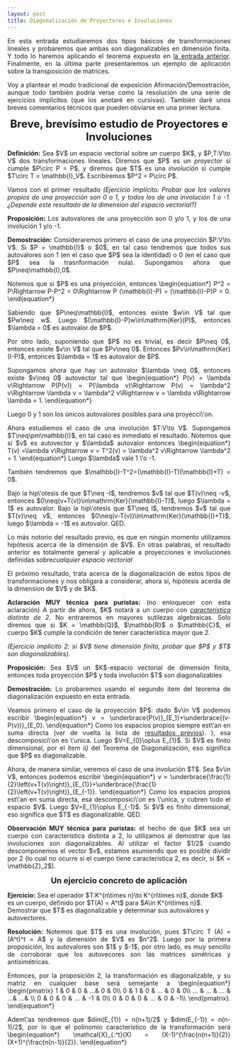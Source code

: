 ```yaml
---
layout: post
title: Diagonalización de Proyectores e Involuciones
---
```


<p align= "justify"> En esta entrada estudiaremos dos tipos básicos de transformaciones lineales y probaremos que
ambas son diagonalizables en dimensión finita. Y todo lo haremos aplicando el teorema expuesto en 
<a href = "https://uliseschialva.github.io/Diagonalizacion/">la entrada anterior</a>.
Finalmente, en la última parte presentaremos un ejemplo de aplicación sobre la transposición de matrices.</p>

<p align = "justify">Voy a plantear el modo tradicional de exposición Afirmación/Demostración, aunque todo también podría verse
como la resolución de una serie de ejercicios implícitos (que los anotaré en cursivas). También daré unos breves comentarios técnicos que pueden
obviarse en una primer lectura.</p>

<p align = "center"><font size = "+2"><b>Breve, brevísimo estudio de Proyectores e Involuciones</b></font></p>

<p align = "justify">
  <b>Definición:</b> Sea $V$ un espacio vectorial sobre un cuerpo $K$, y $P,T:V\to V$ dos transformaciones lineales.
Diremos que $P$ es un <em>proyector</em> si cumple $P\circ P = P$, y diremos que $T$ es una <em>involución</em>
si cumple $T\circ T = \mathbb{I}_V$. Escribiremos $P^2 = P\circ P$.</p>

<p align = "justify">Vamos con el primer resultado <em>(Ejercicio implícito: Probar que los valores propios de una proyección son 0 o 1,
y todos los de una involución 1 o -1.¿Depende este resultado de la dimensión del espacio vectorial?)</em></p>

<p align = "justify">
  <b>Proposición:</b> Los autovalores de una proyección son 0 y/o 1, y los de una involución 1 y/o -1.</p>
<p align = "justify">
  <b>Demostración:</b> Consideraremos primero el caso de una proyección $P:V\to V$. Si $P = \mathbb{I}$ o $0$,
en tal caso tendremos que todos sus autovalores son 1 (en el caso que $P$ sea la identidad) o 0 (en el caso que $P$
sea la trasnformación nula). Supongamos ahora que $P\neq\mathbb{I},0$. </p>
<p align = "justify">
  Notemos que si $P$ es una proyección, entonces
\begin{equation*}
P^2 = P\Rightarrow P-P^2 = 0\Rightarrow P (\mathbb{I}-P) = (\mathbb{I}-P)P = 0.
\end{equation*}
</p>
<p align = "justify">
  Sabiendo que $P\neq\mathbb{I}$, entonces existe $w\in V$ tal que $Pw\neq w$. 
Luego $(\mathbb{I}-P)w\in\mathrm{Ker}(P)$, entonces $\lambda = 0$ es autovalor de $P$.</p>        
<p align = "justify">Por otro lado, suponiendo que $P$ no es trivial, es decir $P\neq 0$, entonces existe
$v\in V$ tal que $Pv\neq 0$. Entonces $Pv\in\mathrm{Ker}(I-P)$, entonces $\lambda = 1$ es autovalor de $P$.</p>
<p align = "justify">
  Supongamos ahora que hay un autovalor $\lambda \neq 0$, entonces existe $v\neq 0$ autovector tal que
\begin{equation*}
  P(v) = \lambda v\Rightarrow P(P(v)) = P(\lambda v)\Rightarrow P(v) = \lambda^2 v\Rightarrow
   \lambda v = \lambda^2 v\Rightarrow v = \lambda v\Rightarrow \lambda = 1.
\end{equation*}
</p>
<p align = "justify">
  Luego 0 y 1 son los únicos autovalores posibles para una proyecci\'on.</p>

<p align = "justify">
  Ahora estudiemos el caso de una involución $T:V\to V$. Supongamos $T\neq\pm\mathbb{I}$, en tal caso es 
inmediato el resultado. Notemos que si $v$ es autovector y $\lambda$ autovalor entonces
\begin{equation*}
  T(v) =\lambda v\Rightarrow v = T^2(v) = \lambda^2 v\Rightarrow \lambda^2 = 1.
\end{equation*}
Luego $\lambda$ vale 1 \'o -1.</p>
<p align = "justify">
  También tendremos que $\mathbb{I}-T^2=(\mathbb{I}-T)(\mathbb{I}+T) = 0$.</p>
<p align = "justify">
  Bajo la hip\'otesis de que $T\neq -I$, tendremos $v$ tal que $T(v)\neq -v$, entonces 
$0\neq(v+T(v))\in\mathrm{Ker}(\mathbb{I}-T)$, luego $\lambda = 1$ es autovalor. Bajo la hip\'otesis 
que $T\neq I$, tendremos $v$ tal que $T(v)\neq v$, entonces $0\neq(v-T(v))\in\mathrm{Ker}(\mathbb{I}+T)$,
luego $\lambda = -1$ es autovalor. QED.</p>

<p align = "justify">
  Lo más notorio del resultado previo, es que en ningún momento utilizamos hipótesis acerca de la dimensión de $V$.
En otras palabras, el resultado anterior es totalmente general y aplicable a
proyecciones e involuciones definidas sobre<em>cualquier espacio vectorial</em></p>

<p align = "justify">
  El próximo resultado, trata acerca de la diagonalización de estos tipos de transformaciones y nos obligará
a considerar, ahora si, hipótesis acerda de la dimension de $V$ y de $K$.</p>

<p align = "justify">
  <b>Aclaración MUY técnica para puristas:</b> (no enloquecer con esta aclaración) A partir de ahora, $K$ notará a un cuerpo con
<em><a href = "https://es.wikipedia.org/wiki/Caracter%C3%ADstica_(matem%C3%A1tica)">característica</a> distinta de 2</em>.
No entraremos en mayores sutilezas algebraicas. Solo diremos que si $K = \mathbb{Q}$, $\mathbb{R}$ o $\mathbb{C}$,
el cuerpo $K$ cumple la condición de tener característica mayor que 2.</p>

<p align = "justify">
  <em>(Ejercicio implícito 2: si $V$ tiene dimensión finita, probar que $P$ y $T$ son diagonalizables).</em></p>
<p align = "justify">
  <b>Proposición:</b> Sea $V$ un $K$-espacio vectorial de dimensión finita, entonces toda proyección $P$ y toda involución $T$ son diagonalizables</p>
<p align = "justify">
  <b>Demostración:</b> Lo probaremos usando el segundo item del teorema de diagonalización expuesto en esta
entrada.</p>

<p align = "justify">
  Veamos primero el caso de la proyección $P$: dado $v\in V$ podemos escribir
\begin{equation*}
v = \underbrace{P(v)}_{E_1}+\underbrace{(v-P(v))}_{E_0}.
\end{equation*}
Como los espacios propios siempre est\'an en suma directa (ver de vuelta la lista de <a href = "https://uliseschialva.github.io/Diagonalizacion/">resultados previos</a>).
), esa descomposici\'on es \'unica. Luego $V=E_{0}\oplus E_{1}$. Si $V$ es finito dimensional, por el item <em>ii)</em> del Teorema de Diagonalización,
eso significa que $P$ es diagonalizable.</p>

<p align = "justify">
  Ahora, de manera similar, veremos el caso de una involución $T$. Sea $v\in V$, entonces podemos
escribir
\begin{equation*}
v = \underbrace{\frac{1}{2}\left(v+T(v)\right)}_{E_{1}}+\underbrace{\frac{1}{2}\left(v+T(v)\right)}_{E_{-1}}.
\end{equation*}
Como los espacios propios est\'an en suma directa, esa descomposici\'on es \'unica, y cubren todo el espacio 
$V$. Luego $V=E_{1}\oplus E_{-1}$. Si $V$ es finito dimensional, eso significa que $T$ es diagonalizable. QED.</p>

<p align = "justify">
  <b>Observación MUY técnica para puristas:</b> el hecho de que $K$ sea un cuerpo con característica distinta a 2, lo utilizamos
al demostrar que las involuciones son diagonalizables. Al utilizar el factor $1/2$ cuando descomponemos el vector $v$,
estamos asumiendo que es posible dividir por 2 (lo cual no ocurre si el cuerpo tiene característica 2, es decir, si
$K = \mathbb{Z}_2$).</p>

<p align = "center">
  <font size = "+1"><b>Un ejercicio concreto de aplicación</b></font></p>
<p><b>Ejercicio:</b> Sea el operador $T:K^{n\times n}\to K^{n\times n}$, donde $K$ es un cuerpo, definido por $T(A) = A^t$ 
para $A\in K^{n\times n}$. Demostrar que $T$ es diagonalizable y determinar sus autovalores y autovectores.</p>
<p align = "justify">
  <b>Resolución:</b> Notemos que $T$ es una involución, pues $T\circ T (A) = (A^t)^t = A$ y la dimensión 
de $V$ es $n^2$. Luego por la primera proposición, los autovalores son $1$ y $-1$, por otro lado, es muy sencillo de corroborar que
los autovecores son las matrices simétricas y antisimétricas.</p>

<p align = "justify">
  Entonces, por la proposición 2, la transformación es diagonalizable, 
y su matriz en cualquier base será semejante a
\begin{equation*}
\begin{pmatrix}
1 & 0 & 0 & ...& 0 & 0\\
0 & 1 & 0 & ... & 0 & 0\\
... & ... & ... & ...& ...& \\
0 & 0 & 0 & ... & -1 & 0\\
0 & 0 & 0 & ... & 0 & -1\\
\end{pmatrix}.
\end{equation*}
 </p>
 <p align = "justify">
  Adem\'as tendremos que $dim(E_{1}) = n(n+1)/2$ y $dim(E_{-1}) = n(n-1)/2$,
 por lo que el polinomio característico de la transformación será
 \begin{equation*}
 \mathcal{X}_{.^t}(X) = (X-1)^{\frac{n(n+1)}{2}}(X+1)^{\frac{n(n-1)}{2}}.
 \end{equation*}
</p>

